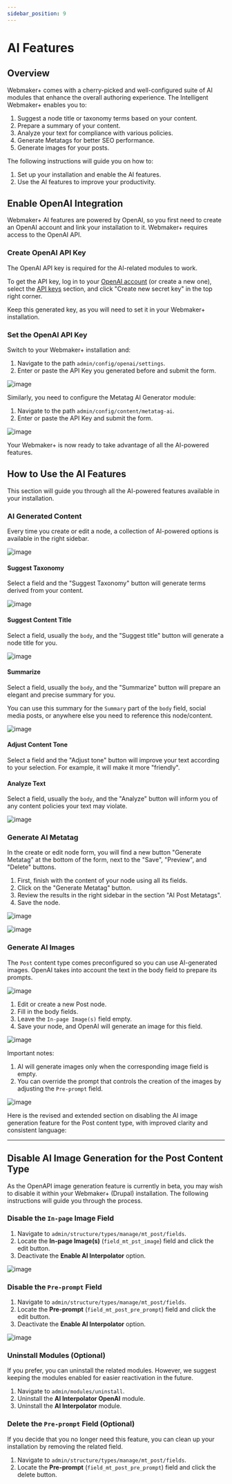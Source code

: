 ```yaml
---
sidebar_position: 9
---
```


# AI Features

## Overview

Webmaker+ comes with a cherry-picked and well-configured suite of AI modules that enhance the overall authoring experience. The Intelligent Webmaker+ enables you to:

1. Suggest a node title or taxonomy terms based on your content.
2. Prepare a summary of your content.
3. Analyze your text for compliance with various policies.
4. Generate Metatags for better SEO performance.
5. Generate images for your posts.

The following instructions will guide you on how to:
1. Set up your installation and enable the AI features.
2. Use the AI features to improve your productivity.

## Enable OpenAI Integration
Webmaker+ AI features are powered by OpenAI, so you first need to create an OpenAI account and link your installation to it. Webmaker+ requires access to the OpenAI API.

### Create OpenAI API Key
The OpenAI API key is required for the AI-related modules to work.

To get the API key, log in to your [OpenAI account](https://platform.openai.com/login?launch) (or create a new one), select the [API keys](https://platform.openai.com/api-keys) section, and click "Create new secret key" in the top right corner.

Keep this generated key, as you will need to set it in your Webmaker+ installation.

### Set the OpenAI API Key
Switch to your Webmaker+ installation and:
1. Navigate to the path `admin/config/openai/settings`.
2. Enter or paste the API Key you generated before and submit the form.

![image](https://github.com/morethanthemes/docs/assets/690575/a1b4ea49-5b46-4052-b3aa-e35fed6678c4)


Similarly, you need to configure the Metatag AI Generator module:
1. Navigate to the path `admin/config/content/metatag-ai`.
2. Enter or paste the API Key and submit the form.

![image](https://github.com/morethanthemes/docs/assets/690575/b23378ff-173f-4b25-86ad-7815900b129d)

Your Webmaker+ is now ready to take advantage of all the AI-powered features.

## How to Use the AI Features
This section will guide you through all the AI-powered features available in your installation.

### AI Generated Content
Every time you create or edit a node, a collection of AI-powered options is available in the right sidebar.

![image](https://github.com/morethanthemes/docs/assets/690575/bd99d95d-3e07-4143-88f5-7d5345b84c69)


#### Suggest Taxonomy
Select a field and the "Suggest Taxonomy" button will generate terms derived from your content.

![image](https://github.com/morethanthemes/docs/assets/690575/5a6100c7-95f9-4abb-9c8b-7b4a868e59ac)

#### Suggest Content Title
Select a field, usually the `body`, and the "Suggest title" button will generate a node title for you.

![image](https://github.com/morethanthemes/docs/assets/690575/54a9815d-8238-4c67-874a-43e4a57f53cf)

#### Summarize
Select a field, usually the `body`, and the "Summarize" button will prepare an elegant and precise summary for you.

You can use this summary for the `Summary` part of the `body` field, social media posts, or anywhere else you need to reference this node/content.

![image](https://github.com/morethanthemes/docs/assets/690575/b481abe6-39ae-49b0-b89d-9c4578f12719)


#### Adjust Content Tone
Select a field and the "Adjust tone" button will improve your text according to your selection. For example, it will make it more "friendly".

#### Analyze Text
Select a field, usually the `body`, and the "Analyze" button will inform you of any content policies your text may violate.

![image](https://github.com/morethanthemes/docs/assets/690575/3807f346-db7e-4c13-9f5b-536ad669e862)

### Generate AI Metatag
In the create or edit node form, you will find a new button "Generate Metatag" at the bottom of the form, next to the "Save", "Preview", and "Delete" buttons.

1. First, finish with the content of your node using all its fields.
2. Click on the "Generate Metatag" button.
3. Review the results in the right sidebar in the section "AI Post Metatags".
4. Save the node.

![image](https://github.com/morethanthemes/docs/assets/690575/b03254f3-1d9b-4aeb-9492-9eb6da73f919)

![image](https://github.com/morethanthemes/docs/assets/690575/811caf11-0f5f-414c-a8ae-356056941a7c)


### Generate AI Images
The `Post` content type comes preconfigured so you can use AI-generated images. OpenAI takes into account the text in the body field to prepare its prompts.

![image](https://github.com/morethanthemes/docs/assets/690575/4792c44d-0a6e-4cc8-9afa-1edf606d88a4)

1. Edit or create a new Post node.
2. Fill in the body fields.
3. Leave the `In-page Image(s)` field empty.
4. Save your node, and OpenAI will generate an image for this field.

![image](https://github.com/morethanthemes/docs/assets/690575/bce850b1-1e18-4fea-8935-fc10b9332fe8)


Important notes:
1. AI will generate images only when the corresponding image field is empty.
2. You can override the prompt that controls the creation of the images by adjusting the `Pre-prompt` field.

![image](https://github.com/morethanthemes/docs/assets/690575/d90d97db-839e-40af-9817-bdf9d847be8a)

Here is the revised and extended section on disabling the AI image generation feature for the Post content type, with improved clarity and consistent language:

---

## Disable AI Image Generation for the Post Content Type
As the OpenAPI image generation feature is currently in beta, you may wish to disable it within your Webmaker+ (Drupal) installation. The following instructions will guide you through the process.

### Disable the `In-page` Image Field

1. Navigate to `admin/structure/types/manage/mt_post/fields`.
2. Locate the **In-page Image(s)** (`field_mt_pst_image`) field and click the edit button.
3. Deactivate the **Enable AI Interpolator** option.

![image](https://github.com/user-attachments/assets/17314e93-575f-4f18-b2a7-f0ce60b1c1e1)


### Disable the `Pre-prompt` Field

1. Navigate to `admin/structure/types/manage/mt_post/fields`.
2. Locate the **Pre-prompt** (`field_mt_post_pre_prompt`) field and click the edit button.
3. Deactivate the **Enable AI Interpolator** option.

![image](https://github.com/user-attachments/assets/39df5f05-4097-4c34-8b86-0f8d9e5b0264)

### Uninstall Modules (Optional)

If you prefer, you can uninstall the related modules. However, we suggest keeping the modules enabled for easier reactivation in the future.

1. Navigate to `admin/modules/uninstall`.
2. Uninstall the **AI Interpolator OpenAI** module.
3. Uninstall the **AI Interpolator** module.

### Delete the `Pre-prompt` Field (Optional)

If you decide that you no longer need this feature, you can clean up your installation by removing the related field.

1. Navigate to `admin/structure/types/manage/mt_post/fields`.
2. Locate the **Pre-prompt** (`field_mt_post_pre_prompt`) field and click the delete button.
